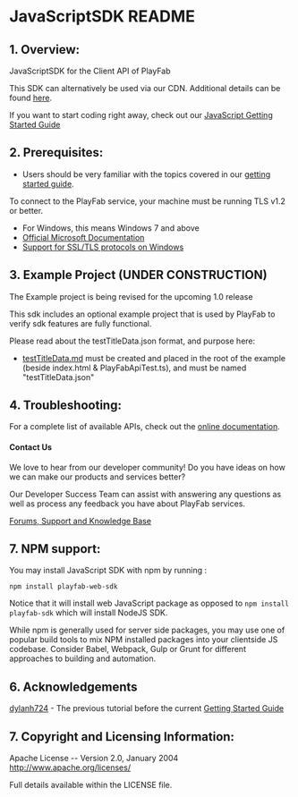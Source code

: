 # JavaScriptSDK README


## 1. Overview:

JavaScriptSDK for the Client API of PlayFab

This SDK can alternatively be used via our CDN. Additional details can be found [here](https://blog.playfab.com/blog/playfab-now-serving-javascript-sdk-via-cdn).

If you want to start coding right away, check out our [JavaScript Getting Started Guide](JavaScriptGettingStarted.md)


## 2. Prerequisites:

* Users should be very familiar with the topics covered in our [getting started guide](https://api.playfab.com/docs/general-getting-started).

To connect to the PlayFab service, your machine must be running TLS v1.2 or better.
* For Windows, this means Windows 7 and above
* [Official Microsoft Documentation](https://msdn.microsoft.com/en-us/library/windows/desktop/aa380516%28v=vs.85%29.aspx)
* [Support for SSL/TLS protocols on Windows](http://blogs.msdn.com/b/kaushal/archive/2011/10/02/support-for-ssl-tls-protocols-on-windows.aspx)


## 3. Example Project (UNDER CONSTRUCTION)

The Example project is being revised for the upcoming 1.0 release

This sdk includes an optional example project that is used by PlayFab to verify sdk features are fully functional.

Please read about the testTitleData.json format, and purpose here:
* [testTitleData.md](https://github.com/PlayFab/SDKGenerator/blob/master/JenkinsConsoleUtility/testTitleData.md) must be created and placed in the root of the example (beside index.html & PlayFabApiTest.ts), and must be named "testTitleData.json"


## 4. Troubleshooting:

For a complete list of available APIs, check out the [online documentation](http://api.playfab.com/Documentation/).

#### Contact Us
We love to hear from our developer community!
Do you have ideas on how we can make our products and services better?

Our Developer Success Team can assist with answering any questions as well as process any feedback you have about PlayFab services.

[Forums, Support and Knowledge Base](https://community.playfab.com/index.html)

## 7. NPM support:
You may install JavaScript SDK with npm by running :  

`npm install playfab-web-sdk`

Notice that it will install web JavaScript package as opposed to `npm install playfab-sdk` which will install NodeJS SDK.

While npm is generally used for server side packages, you may use one of popular build tools to mix NPM installed packages into your clientside JS codebase. Consider Babel, Webpack, Gulp or Grunt for different approaches to building and automation.

## 6. Acknowledgements

  [dylanh724](https://www.github.com/dylanh724) - The previous tutorial before the current [Getting Started Guide](JavaScriptGettingStarted.md)


## 7. Copyright and Licensing Information:

  Apache License --
  Version 2.0, January 2004
  http://www.apache.org/licenses/

  Full details available within the LICENSE file.
